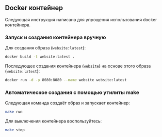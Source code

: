 ## Docker контейнер
Следующая инструкция написана для упрощения использования docker контейнера.

### Запуск и создания контейнера вручную
Для создания образа (``website:latest``):
```bash
docker build -t website:latest .
```
Последующее создания контейнера (``website``) на основе этого образа (``website:latest``):
```bash
docker run -d -p 8080:8080 --name website website:latest
```

### Автоматическое создания с помощью утилиты make
Следующая команда создаёт образ и запускает контейнер:
```bash
make run
```
Для выключения контейнера воспользуйтесь:
```bash
make stop
```